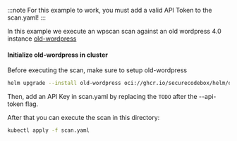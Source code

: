 <!--
SPDX-FileCopyrightText: the secureCodeBox authors

SPDX-License-Identifier: Apache-2.0
-->

:::note
For this example to work, you must add a valid API Token to the scan.yaml!
:::

In this example we execute an wpscan scan against an old wordpress 4.0 instance [old-wordpress](https://github.com/secureCodeBox/secureCodeBox/tree/main/demo-targets/old-wordpress)

#### Initialize old-wordpress in cluster

Before executing the scan, make sure to setup old-wordpress

```bash
helm upgrade --install old-wordpress oci://ghcr.io/securecodebox/helm/old-wordpress --wait
```

Then, add an API Key in scan.yaml by replacing the `TODO` after the --api-token flag.

After that you can execute the scan in this directory:
```bash
kubectl apply -f scan.yaml
```
